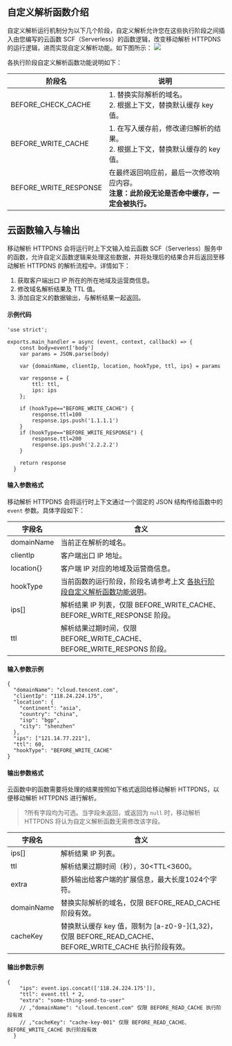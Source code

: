 
## 自定义解析函数介绍
自定义解析运行机制分为以下几个阶段，自定义解析允许您在这些执行阶段之间插入由您编写的云函数 SCF（Serverless）的函数逻辑，改变移动解析 HTTPDNS 的运行逻辑，进而实现自定义解析功能。如下图所示：
![](https://qcloudimg.tencent-cloud.cn/raw/240429c56cd29ef38185f461dd10bbba.png)

各执行阶段自定义解析函数功能说明如下：[](id:codestate)
<table>
<thead>
  <tr>
    <th>阶段名</th>
    <th>说明</th>
  </tr>
</thead>
<tbody>
  <tr>
    <td>BEFORE_CHECK_CACHE</td>
    <td>1. 替换实际解析的域名。<br>2. 根据上下文，替换默认缓存 key 值。</td>
  </tr>
  <tr>
    <td>BEFORE_WRITE_CACHE</td>
    <td>1. 在写入缓存前，修改递归解析的结果。<br>2. 根据上下文，替换默认缓存的 key 值。</td>
  </tr>
  <tr>
    <td>BEFORE_WRITE_RESPONSE</td>
    <td>在最终返回响应前，最后一次修改响应内容。<br><b>注意：此阶段无论是否命中缓存，一定会被执行。</b></td>
  </tr>
</tbody>
</table>

## 云函数输入与输出
移动解析 HTTPDNS 会将运行时上下文输入给云函数 SCF（Serverless）服务中的函数，允许自定义函数逻辑来处理这些数据，并将处理后的结果合并后返回至移动解析 HTTPDNS 的解析流程中。详情如下：
1. 获取客户端出口 IP 所在的所在地域及运营商信息。
2. 修改域名解析结果及 TTL 值。
3. 添加自定义的数据输出，与解析结果一起返回。

#### 示例代码
```
'use strict';

exports.main_handler = async (event, context, callback) => {
    const body=event['body']
    var params = JSON.parse(body)

    var {domainName, clientIp, location, hookType, ttl, ips} = params

    var response = {
        ttl: ttl,
        ips: ips
    };
    
    if (hookType=="BEFORE_WRITE_CACHE") {
        response.ttl=100
        response.ips.push('1.1.1.1')
    }
    if (hookType=="BEFORE_WRITE_RESPONSE") {
        response.ttl=200
        response.ips.push('2.2.2.2')
    }

    return response
  }
```

#### 输入参数格式
移动解析 HTTPDNS 会将运行时上下文通过一个固定的 JSON 结构传给函数中的 `event` 参数。具体字段如下：

<table>
<thead>
  <tr>
    <th>字段名</th>
    <th>含义</th>
  </tr>
</thead>
<tbody>
  <tr>
    <td>domainName</td>
    <td>当前正在解析的域名。</td>
  </tr>
  <tr>
    <td>clientIp</td>
    <td>客户端出口 IP 地址。</td>
  </tr>
  <tr>
    <td>location{}</td>
    <td>客户端 IP 对应的地域及运营商信息。</td>
  </tr>
  <tr>
    <td>hookType</td>
    <td>当前函数的运行阶段，阶段名请参考上文 <a href="#codestate">各执行阶段自定义解析函数功能说明</a>。</td>
  </tr>
  <tr>
    <td>ips[]</td>
    <td>解析结果 IP 列表，仅限 BEFORE_WRITE_CACHE、BEFORE_WRITE_RESPONSE 阶段。</td>
  </tr>
  <tr>
    <td>ttl</td>
    <td>解析结果过期时间，仅限 BEFORE_WRITE_CACHE、BEFORE_WRITE_RESPONS 阶段。</td>
  </tr>
</tbody>
</table>

#### 输入参数示例
```
{
  "domainName": "cloud.tencent.com",
  "clientIp": "118.24.224.175",
  "location": {
    "continent": "asia",
    "country": "china",
    "isp": "bgp", 
    "city": "shenzhen"
  },
  "ips": ["121.14.77.221"],
  "ttl": 60,
  "hookType": "BEFORE_WRITE_CACHE"
}
```

#### 输出参数格式
云函数中的函数需要将处理的结果按照如下格式返回给移动解析 HTTPDNS，以便移动解析 HTTPDNS 进行解析。
>?所有字段均为可选。当字段未返回，或返回为 `null` 时，移动解析 HTTPDNS 将认为自定义解析函数无需修改该字段。

<table>
<thead>
  <tr>
    <th>字段名</th>
    <th>含义</th>
  </tr>
</thead>
<tbody>
  <tr>
    <td>ips[]</td>
    <td>解析结果 IP 列表。</td>
  </tr>
  <tr>
    <td>ttl</td>
    <td>解析结果过期时间（秒），30&lt;TTL&lt;3600。</td>
  </tr>
  <tr>
    <td>extra</td>
    <td>额外输出给客户端的扩展信息，最大长度1024个字符。</td>
  </tr>
  <tr>
    <td>domainName</td>
    <td>替换实际解析的域名，仅限 BEFORE_READ_CACHE 阶段有效。</td>
  </tr>
  <tr>
    <td>cacheKey</td>
    <td>替换默认缓存 key 值，限制为 [a-z0-9-]{1,32}，仅限 BEFORE_READ_CACHE、BEFORE_WRITE_CACHE 执行阶段有效。</td>
  </tr>
</tbody>
</table>


#### 输出参数示例
```
{
    "ips": event.ips.concat(['118.24.224.175']),
    "ttl": event.ttl * 2,
    "extra": "some-thing-send-to-user"
    // ,"domainName": "cloud.tencent.com" 仅限 BEFORE_READ_CACHE 执行阶段有效
    // ,"cacheKey": "cache-key-001" 仅限 BEFORE_READ_CACHE、BEFORE_WRITE_CACHE 执行阶段有效
  }
```

